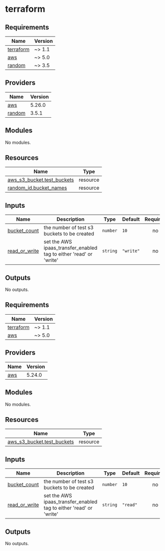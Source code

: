# terraform

<!-- BEGINNING OF PRE-COMMIT-TERRAFORM DOCS HOOK -->
## Requirements

| Name | Version |
|------|---------|
| <a name="requirement_terraform"></a> [terraform](#requirement\_terraform) | ~> 1.1 |
| <a name="requirement_aws"></a> [aws](#requirement\_aws) | ~> 5.0 |
| <a name="requirement_random"></a> [random](#requirement\_random) | ~> 3.5 |

## Providers

| Name | Version |
|------|---------|
| <a name="provider_aws"></a> [aws](#provider\_aws) | 5.26.0 |
| <a name="provider_random"></a> [random](#provider\_random) | 3.5.1 |

## Modules

No modules.

## Resources

| Name | Type |
|------|------|
| [aws_s3_bucket.test_buckets](https://registry.terraform.io/providers/hashicorp/aws/latest/docs/resources/s3_bucket) | resource |
| [random_id.bucket_names](https://registry.terraform.io/providers/hashicorp/random/latest/docs/resources/id) | resource |

## Inputs

| Name | Description | Type | Default | Required |
|------|-------------|------|---------|:--------:|
| <a name="input_bucket_count"></a> [bucket\_count](#input\_bucket\_count) | the number of test s3 buckets to be created | `number` | `10` | no |
| <a name="input_read_or_write"></a> [read\_or\_write](#input\_read\_or\_write) | set the AWS ipaas\_transfer\_enabled tag to either 'read' or 'write' | `string` | `"write"` | no |

## Outputs

No outputs.
<!-- END OF PRE-COMMIT-TERRAFORM DOCS HOOK -->

<!-- BEGIN_TF_DOCS -->
## Requirements

| Name | Version |
|------|---------|
| <a name="requirement_terraform"></a> [terraform](#requirement\_terraform) | ~> 1.1 |
| <a name="requirement_aws"></a> [aws](#requirement\_aws) | ~> 5.0 |

## Providers

| Name | Version |
|------|---------|
| <a name="provider_aws"></a> [aws](#provider\_aws) | 5.24.0 |

## Modules

No modules.

## Resources

| Name | Type |
|------|------|
| [aws_s3_bucket.test_buckets](https://registry.terraform.io/providers/hashicorp/aws/latest/docs/resources/s3_bucket) | resource |

## Inputs

| Name | Description | Type | Default | Required |
|------|-------------|------|---------|:--------:|
| <a name="input_bucket_count"></a> [bucket\_count](#input\_bucket\_count) | the number of test s3 buckets to be created | `number` | `10` | no |
| <a name="input_read_or_write"></a> [read\_or\_write](#input\_read\_or\_write) | set the AWS ipaas\_transfer\_enabled tag to either 'read' or 'write' | `string` | `"read"` | no |

## Outputs

No outputs.
<!-- END_TF_DOCS -->
